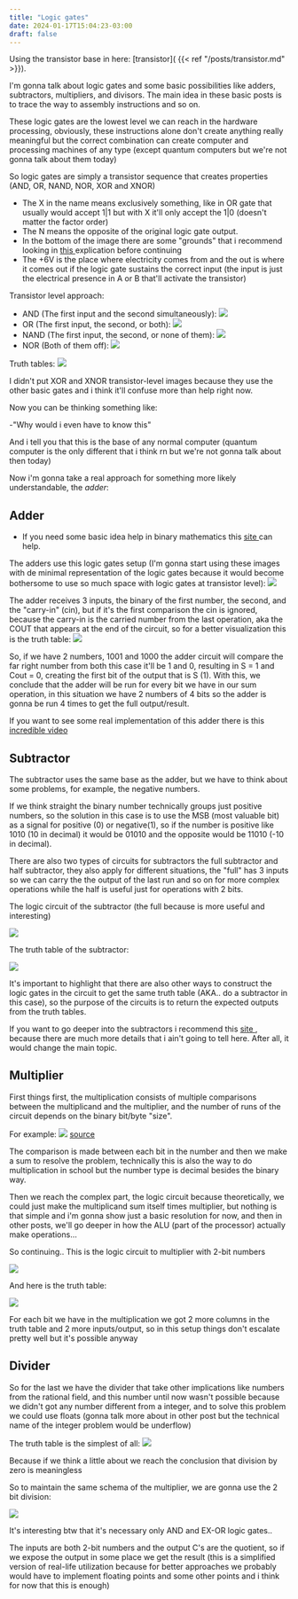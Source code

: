 ```yaml
---
title: "Logic gates"
date: 2024-01-17T15:04:23-03:00
draft: false
---
```



 
Using the transistor base in here: [transistor]( {{< ref "/posts/transistor.md" >}}). 

I'm gonna talk about logic gates and some basic possibilities like adders, subtractors, multipliers, and divisors. The main idea in these basic posts is to trace the way to assembly instructions and so on.

These logic gates are the lowest level we can reach in the hardware processing, obviously, these instructions alone don't create anything really meaningful but the correct combination can create computer and processing machines of any type (except quantum computers but we're not gonna talk about them today)  

So logic gates are simply a transistor sequence that creates properties (AND, OR, NAND, NOR, XOR and XNOR)

- The X in the name means exclusively something, like in OR gate that usually would accept 1|1 but with X it'll only accept the 1|0 (doesn't matter the factor order) 
- The N means the opposite of the original logic gate output.
- In the bottom of the image there are some "grounds" that i recommend looking in <a href="https://www.build-electronic-circuits.com/what-is-ground/" target="_blank"> this </a> explication before continuing 
- The +6V is the place where electricity comes from and the out is where it comes out if the logic gate sustains the correct input (the input is just the electrical presence in A or B that'll activate the transistor)

Transistor level approach:
- AND (The first input and the second simultaneously):
    ![](/img/logic_gates/and.png)
- OR (The first input, the second, or both):
    ![](/img/logic_gates/or.png)
- NAND (The first input, the second, or none of them):
    ![](/img/logic_gates/nand.png)
- NOR (Both of them off):
    ![](/img/logic_gates/nor.png)

Truth tables:
![](/img/logic_gates/logic_gates.png)

I didn't put XOR and XNOR transistor-level images because they use the other basic gates and i think it'll confuse more than help right now.

Now you can be thinking something like:

-"Why would i even have to know this"

And i tell you that this is the base of any normal computer (quantum computer is the only different that i think rn but we're not gonna talk about then today)

Now i'm gonna take a real approach for something more likely understandable, the *adder*:

## Adder

- If you need some basic idea help in binary mathematics this
<a href="https://byjus.com/maths/binary-operation/" target="_blank"> site </a> can help.

The adders use this logic gates setup (I'm gonna start using these images with de minimal representation of the logic gates because it would become bothersome to use so much space with logic gates at transistor level):
![](/img/logic_gates/adder.png)

The adder receives 3 inputs, the binary of the first number, the second, and the "carry-in" (cin), but if it's the first comparison the cin is ignored, because the carry-in is the carried number from the last operation, aka the COUT that appears at the end of the circuit, so for a better visualization this is the truth table:
![](/img/logic_gates/adder_truth_table.png)

So, if we have 2 numbers, 1001 and 1000 the adder circuit will compare the far right number from both this case it'll be 1 and 0, resulting in S = 1 and Cout = 0, creating the first bit of the output that is S (1).
With this, we conclude that the adder will be run for every bit we have in our sum operation, in this situation we have 2 numbers of 4 bits so the adder is gonna be run 4 times to get the full output/result.

If you want to see some real implementation of this adder there is this <a href="https://www.youtube.com/watch?v=X31B1pVow1o" target="_blank"> incredible video </a>

## Subtractor

The subtractor uses the same base as the adder, but we have to think about some problems, for example, the negative numbers.

If we think straight the binary number technically groups just positive numbers, so the solution in this case is to use the MSB (most valuable bit) as a signal for positive (0) or negative(1), so if the number is positive like 1010 (10 in decimal) it would be 01010 and the opposite would be 11010 (-10 in decimal).

There are also two types of circuits for subtractors the full subtractor and half subtractor, they also apply for different situations, the "full" has 3 inputs so we can carry the the output of the last run and so on for more complex operations while the half is useful just for operations with 2 bits.

The logic circuit of the subtractor (the full because is more useful and interesting)

![](/img/logic_gates/circuit_logic_subtractor.png)

The truth table of the subtractor:

![](/img/logic_gates/subtractor_full.png)

It's important to highlight that there are also other ways to construct the logic gates in the circuit to get the same truth table (AKA.. do a subtractor in this case), so the purpose of the circuits is to return the expected outputs from the truth tables.

If you want to go deeper into the subtractors i recommend this <a href="https://circuitdigest.com/tutorial/full-subtractor-circuit-and-its-construction" target="_blank"> site </a>, because there are much more details that i ain't going to tell here. After all, it would change the main topic.

## Multiplier

First things first, the multiplication consists of multiple comparisons between the multiplicand and the multiplier, and the number of runs of the circuit depends on the binary bit/byte "size".

For example:
![](/img/logic_gates/binary_multiplication.png)
<a href="https://circuitdigest.com/tutorial/full-subtractor-circuit-and-its-construction" target="_blank"> source </a>

The comparison is made between each bit in the number and then we make a sum to resolve the problem, technically this is also the way to do multiplication in school but the number type is decimal besides the binary way.

Then we reach the complex part, the logic circuit because theoretically, we could just make the multiplicand sum itself times multiplier, but nothing is that simple and i'm gonna show just a basic resolution for now, and then in other posts, we'll go deeper in how the ALU (part of the processor) actually make operations...

So continuing..
This is the logic circuit to multiplier with 2-bit numbers

![](/img/logic_gates/multiplier_logic_gate.png)

And here is the truth table:

![](/img/logic_gates/truth_table_multiplier.png)

For each bit we have in the multiplication we got 2 more columns in the truth table and 2 more inputs/output, so in this setup things don't escalate pretty well but it's possible anyway

## Divider

So for the last we have the divider that take other implications like numbers from the rational field, and this number until now wasn't possible because we didn't got any number different from a integer, and to solve this problem we could use floats (gonna talk more about in other post but the technical name of the integer problem would be underflow)

The truth table is the simplest of all:
![](/img/logic_gates/divider_truth_table.jpg)

Because if we think a little about we reach the conclusion that division by zero is meaningless

So to maintain the same schema of the multiplier, we are gonna use the 2 bit division:

![](/img/logic_gates/two_bit_binary_division_circuit.png)

It's interesting btw that it's necessary only AND and EX-OR logic gates..

The inputs are both 2-bit numbers and the output C's are the quotient, so if we expose the output in some place we get the result (this is a simplified version of real-life utilization because for better approaches we probably would have to implement floating points and some other points and i think for now that this is enough)

